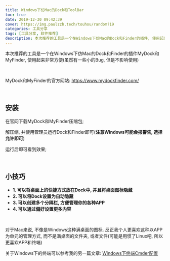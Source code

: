 ```yaml
---
title: Windows下仿Mac的Dock和ToolBar
toc: true
date: 2019-12-30 09:42:39
cover: https://img.paulzzh.tech/touhou/random?19
categories: 工具分享
tags: [工具分享, 软件推荐]
description: 本次推荐的工具是一个在Windows下仿Mac的Dock和Finder的插件, 使用起来非常方便
---
```


本次推荐的工具是一个在Windows下仿Mac的Dock和Finder的插件MyDock和MyFinder, 使用起来非常方便(虽然有一些小的Bug, 但是不影响使用)

<br/>

<!--more-->

MyDock和MyFinder的官方网站: https://www.mydockfinder.com/

<br/>

## 安装

在官网下载MyDock和MyFinder压缩包;

解压缩, 并使用管理员运行Dock和Finder即可(**注意Windows可能会报警告, 选择允许即可**)

运行后即可看到效果;

<br/>

## 小技巧

-   **1. 可以将桌面上的快捷方式放在Dock中, 并且将桌面图标隐藏**
-   **2. 可以将Dock设置为自动隐藏**
-   **3. 可以创建多个分隔栏, 方便管理你的各种APP**
-   **4. 可以通过偏好设置更多内容**

<br/>

对于Mac来说, 不像是Windows这种满桌面的图标. 反正我个人更喜欢这种以APP为单元的管理方式, 而不是满桌面的文件夹, 或者文件(可能是用惯了Linux吧, 所以更喜欢APP和终端)

关于Windows下的终端可以参考我的另一篇文章: [Windows下终端Cmder配置](https://jasonkayzk.github.io/2019/12/30/Windows%E4%B8%8B%E7%BB%88%E7%AB%AFCmder%E9%85%8D%E7%BD%AE/)

<br/>

